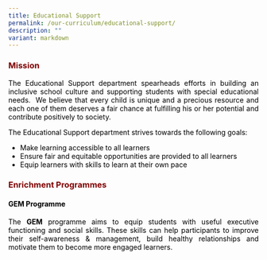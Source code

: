 ```yaml
---
title: Educational Support
permalink: /our-curriculum/educational-support/
description: ""
variant: markdown
---
```

<h3 style="text-align: justify;"><strong><span style="color: #800000;">Mission</span></strong></h3>
<p style="text-align: justify;"><span style="color: #000000;">The Educational Support department spearheads efforts in building an inclusive school culture and supporting students with special educational needs.&nbsp; We believe that every child is unique and a precious resource and each one of them deserves a fair chance at fulfilling his or her potential and contribute positively to society.</span></p>
<p style="text-align: justify;"><span style="color: #000000;">The Educational Support department strives towards the following goals:</span></p>
<ul style="text-align: justify;">
<li><span style="color: #000000;">Make learning accessible to all learners</span></li>
<li><span style="color: #000000;">Ensure fair and equitable opportunities are provided to all learners</span></li>
<li><span style="color: #000000;">Equip learners with skills to learn at their own pace</span></li>
</ul>
<h3 style="text-align: justify;"><strong><span style="color: #800000;">Enrichment Programmes</span></strong></h3>
<h4 style="text-align: justify;"><span style="color: #000000;"><strong>GEM Programme</strong></span></h4>
<p style="text-align: justify;"><span style="color: #000000;">The <strong>GEM</strong> programme aims to equip students with useful executive functioning and social skills. These skills can help participants to improve their self-awareness &amp; management, build healthy relationships and motivate them to become more engaged learners.</span></p>